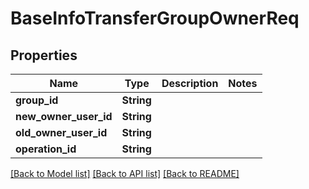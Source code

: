 # BaseInfoTransferGroupOwnerReq

## Properties

Name | Type | Description | Notes
------------ | ------------- | ------------- | -------------
**group_id** | **String** |  | 
**new_owner_user_id** | **String** |  | 
**old_owner_user_id** | **String** |  | 
**operation_id** | **String** |  | 

[[Back to Model list]](../README.md#documentation-for-models) [[Back to API list]](../README.md#documentation-for-api-endpoints) [[Back to README]](../README.md)


